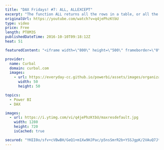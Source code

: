 ```yaml
---
title: "DAX Fridays! #7: ALL, ALLEXCEPT"
excerpt: "The function ALL returns all the rows in a table, or all the values in a column, ignoring any filters that might have been applied. This function is useful for clearing filters and creating calculations on all the rows in a table.  The function ALLEXCEPT removes all filters except the ones that have"
originalUrl: https://youtube.com/watch?v=q4jePhzKtbU
type: video
price: Free
length: PT8M3S
publishedDateTime: 2016-10-10T09:18:12Z
heat: 51

featuredContent: "<iframe width=\"800\" height=\"500\" frameborder=\"0\" src=\"https://www.youtube.com/embed/q4jePhzKtbU\" allow=\"accelerometer; autoplay; encrypted-media; gyroscope; picture-in-picture\" allowfullscreen></iframe>"

provider:
  name: Curbal
  domain: curbal.com
  images:
    - url: https://everyday-cc.github.io/powerbi/assets/images/organizations/curbal.com-50x50.jpg
      width: 50
      height: 50

topics:
  - Power BI
  - DAX

images:
  - url: https://i.ytimg.com/vi/q4jePhzKtbU/maxresdefault.jpg
    width: 1280
    height: 720
    isCached: true

secured: "YKEI0o/sfv+cVBwBH/GeQ1+m1Xw9HJPac/p5nsSmrR2b+YSSJgpK/2VAuQ7Jt9GWjb3D8/Zj5OZBtqLk6YjRX/cT4+tnUtH53IltP+L8jodpdCLtCw+W6/GG3OWD58lZmniWk6AKojraOUIxebphImfkSOHwch2mFTUaS3KkWEf1XZU3u86AI0+Tt1t8RaSzNaqs5PCVksjMbIYdkpvfOvX3ZOMINTdf69JJ2HXt3swWIADWFZd2DWrtNC3lQ4M8EC6R4/KQTBaLaHn9GN7+ERySzvFOyrBCNL3D47eQKjzUvnY+EYFby0g9RwKas8kQZC7zU36JHpjGNtCi4EofB8XKNn7zVeJnJ52vvF29tdm7K95H5lL0oHd96iHBk+vpTjBYWodbFKQ0w446hYf2aCjDHTX8EUJC4PcJqtFt5Vo=;teH8DUYRyUREDll6r3+WZA=="
---
```


